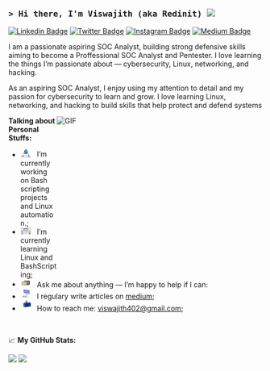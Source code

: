 ### <samp>&gt; Hi there, I'm Viswajith (aka Redinit) <img src="https://media.giphy.com/media/hvRJCLFzcasrR4ia7z/giphy.gif" width="25"> </samp>

[![Linkedin Badge](https://img.shields.io/badge/-LinkedIn-0e76a8?style=flat-square&logo=Linkedin&logoColor=white)](https://linkedin.com/in/viswajith-v402)
[![Twitter Badge](https://img.shields.io/badge/-Twitter-00acee?style=flat-square&logo=Twitter&logoColor=white)](https://twitter.com/viswajith404)
[![Instagram Badge](https://img.shields.io/badge/-Instagram-e4405f?style=flat-square&logo=Instagram&logoColor=white)](https://instagram.com/_____viswa_jith__/)
[![Medium Badge](https://img.shields.io/badge/medium-%2312100E.svg?&style=for-square&logo=medium&logoColor=white)](https://medium.com/@redinit404)



I am a passionate aspiring SOC Analyst, building strong defensive skills aiming to become a Proffessional SOC Analyst and Pentester. I love learning the things I’m passionate about — cybersecurity, Linux, networking, and hacking.

As an aspiring SOC Analyst, I enjoy using my attention to detail and my passion for cybersecurity to learn and grow. I love learning Linux, networking, and hacking to build skills that help protect and defend systems

<img align="right" alt="GIF" src="https://media0.giphy.com/media/v1.Y2lkPTc5MGI3NjExc3RjdDEzNjRjMnlhZjdya3FkYzhsbXZ2ZzA1NHo2bnNoZnQzOXR3YyZlcD12MV9pbnRlcm5hbF9naWZfYnlfaWQmY3Q9Zw/SmaYvew52UlC9MmB6l/giphy.gif" width="408" height="318" />
  

**Talking about Personal Stuffs:**

- <img src="https://github.com/Redinit/Redinit/blob/main/assets/developer.gif.gif" width="21" />&nbsp;&nbsp; I’m currently working on Bash scripting projects and Linux automation.;
- <img src="https://github.com/Redinit/Redinit/blob/main/assets/lightning.gif" width="21" />&nbsp;&nbsp; I’m currently learning Linux and BashScripting;
- <img src="https://github.com/Redinit/Redinit/blob/main/assets/message.gif" width="21" />&nbsp;&nbsp; Ask me about anything — I’m happy to help if I can:
- <img src="https://github.com/Redinit/Redinit/blob/main/assets/laptop.gif" width="21" />&nbsp;&nbsp; I regulary write articles on [medium](https://medium.com/@redinit404);
- <img src="https://github.com/Redinit/Redinit/blob/main/assets/letterbox.gif" width="21" />&nbsp;&nbsp; How to reach me: viswajith402@gmail.com;

</br>



📈 **My GitHub Stats:**

<p>
  <img height="180em" src="https://github-readme-stats.vercel.app/api?username=Redinit&show_icons=true&hide_border=true&count_private=true&include_all_commits=true&theme=dracula" />
  <img height="180em" src="https://github-readme-stats.vercel.app/api/top-langs/?username=Redinit&layout=compact&hide_border=true&theme=dracula" />
</p>
